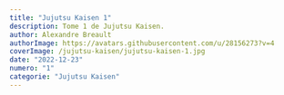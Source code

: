 ```yaml
---
title: "Jujutsu Kaisen 1"
description: Tome 1 de Jujutsu Kaisen.
author: Alexandre Breault
authorImage: https://avatars.githubusercontent.com/u/28156273?v=4
coverImage: /jujutsu-kaisen/jujutsu-kaisen-1.jpg
date: "2022-12-23"
numero: "1"
categorie: "Jujutsu Kaisen"
---
```

